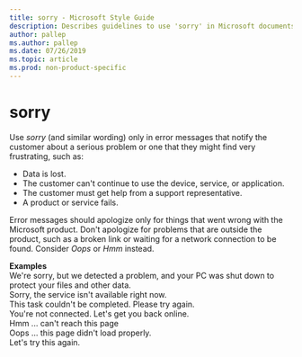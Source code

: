 ```yaml
---
title: sorry - Microsoft Style Guide
description: Describes guidelines to use 'sorry' in Microsoft documents, and provides usage examples.
author: pallep
ms.author: pallep
ms.date: 07/26/2019
ms.topic: article
ms.prod: non-product-specific
---
```


# sorry

Use *sorry* (and similar wording) only in error messages that notify the customer about a serious problem 
or one that they might find very frustrating, such as:
  - Data is lost.
  - The customer can't continue to use the device, service, or application.
  - The customer must get help from a support representative.
  - A product or service fails. 

Error messages should apologize only for things that went wrong with the Microsoft product. Don't apologize for 
problems that are outside the product, such as a broken link or waiting for a network connection to be found. 
Consider *Oops* or *Hmm* instead.

**Examples**  
We're sorry, but we detected a problem, and your PC was shut down to protect your files and other data.  
Sorry, the service isn't available right now.  
This task couldn't be completed. Please try again.  
You're not connected. Let's get you back online.  
Hmm ... can't reach this page  
Oops ... this page didn't load properly.  
Let's try this again.  
